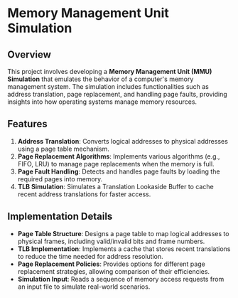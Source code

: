# Memory Management Unit Simulation

## Overview

This project involves developing a **Memory Management Unit (MMU) Simulation** that emulates the behavior of a computer's memory management system. The simulation includes functionalities such as address translation, page replacement, and handling page faults, providing insights into how operating systems manage memory resources.

## Features

1. **Address Translation**: Converts logical addresses to physical addresses using a page table mechanism.
2. **Page Replacement Algorithms**: Implements various algorithms (e.g., FIFO, LRU) to manage page replacements when the memory is full.
3. **Page Fault Handling**: Detects and handles page faults by loading the required pages into memory.
4. **TLB Simulation**: Simulates a Translation Lookaside Buffer to cache recent address translations for faster access.

## Implementation Details

- **Page Table Structure**: Designs a page table to map logical addresses to physical frames, including valid/invalid bits and frame numbers.
- **TLB Implementation**: Implements a cache that stores recent translations to reduce the time needed for address resolution.
- **Page Replacement Policies**: Provides options for different page replacement strategies, allowing comparison of their efficiencies.
- **Simulation Input**: Reads a sequence of memory access requests from an input file to simulate real-world scenarios.

